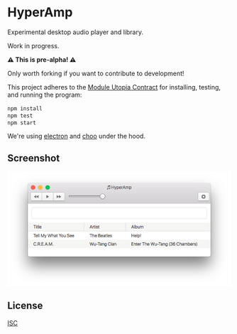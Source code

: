 # HyperAmp

Experimental desktop audio player and library.

Work in progress.

**:warning: This is pre-alpha! :warning:️**

Only worth forking if you want to contribute to development!

This project adheres to the [Module Utopia Contract](http://module.party) for installing, testing, and running the program:

```
npm install
npm test
npm start
```

We're using [electron](https://github.com/electron/electron) and [choo](https://github.com/yoshuawuyts/choo) under the hood.

## Screenshot

![screenshot](screenshot.png)

## License

[ISC](license.md)
